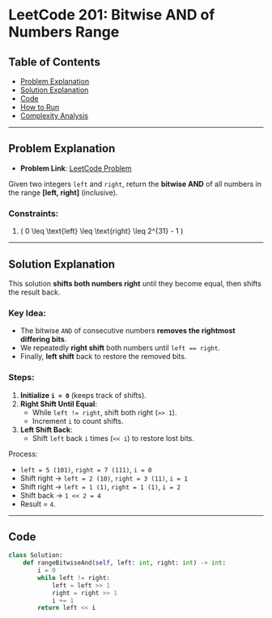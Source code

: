 # LeetCode 201: Bitwise AND of Numbers Range

## Table of Contents
- [Problem Explanation](#problem-explanation)
- [Solution Explanation](#solution-explanation)
- [Code](#code)
- [How to Run](#how-to-run)
- [Complexity Analysis](#complexity-analysis)

---

## Problem Explanation

- **Problem Link**: [LeetCode Problem](https://leetcode.com/problems/bitwise-and-of-numbers-range/)

Given two integers `left` and `right`, return the **bitwise AND** of all numbers in the range **[left, right]** (inclusive).

### Constraints:
1. \( 0 \leq \text{left} \leq \text{right} \leq 2^{31} - 1 \)

---

## Solution Explanation

This solution **shifts both numbers right** until they become equal, then shifts the result back.

### Key Idea:
- The bitwise `AND` of consecutive numbers **removes the rightmost differing bits**.
- We repeatedly **right shift** both numbers until `left == right`.
- Finally, **left shift** back to restore the removed bits.

### Steps:
1. **Initialize `i = 0`** (keeps track of shifts).
2. **Right Shift Until Equal**:
   - While `left != right`, shift both right (`>> 1`).
   - Increment `i` to count shifts.
3. **Left Shift Back**:
   - Shift `left` back `i` times (`<< i`) to restore lost bits.


Process:
- `left = 5 (101)`, `right = 7 (111)`, `i = 0`
- Shift right → `left = 2 (10)`, `right = 3 (11)`, `i = 1`
- Shift right → `left = 1 (1)`, `right = 1 (1)`, `i = 2`
- Shift back → `1 << 2 = 4`
- Result = `4`.

---

## Code

```python
class Solution:
    def rangeBitwiseAnd(self, left: int, right: int) -> int:
        i = 0
        while left != right:
            left = left >> 1
            right = right >> 1
            i += 1
        return left << i


